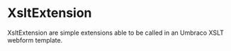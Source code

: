 XsltExtension
=========

XsltExtension are simple extensions able to be called in an Umbraco XSLT webform template.
